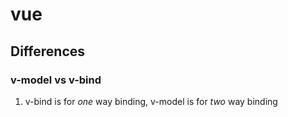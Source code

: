 # vue

## Differences
### v-model vs v-bind
1. v-bind is for *one* way binding, v-model is for *two* way binding
